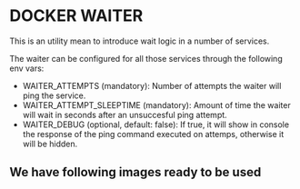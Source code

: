 # DOCKER WAITER

This is an utility mean to introduce wait logic in a number of services.

The waiter can be configured for all those services through the following env vars:

* WAITER_ATTEMPTS (mandatory): Number of attempts the waiter will ping the service.
* WAITER_ATTEMPT_SLEEPTIME (mandatory): Amount of time the waiter will wait in seconds after an unsuccesful ping attempt.
* WAITER_DEBUG (optional, default: false): If true, it will show in console the response of the ping command executed on attemps, otherwise it will be hidden.

## We have following images ready to be used

